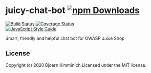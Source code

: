 # juicy-chat-bot [![npm Downloads](https://img.shields.io/npm/dm/juicy-chat-bot.svg)](https://www.npmjs.com/package/juicy-chat-bot)

[![Build Status](https://travis-ci.com/bkimminich/juicy-chat-bot.svg?branch=master)](https://travis-ci.com/bkimminich/juicy-chat-bot)
[![Coverage Status](https://coveralls.io/repos/github/bkimminich/juicy-chat-bot/badge.svg?branch=master)](https://coveralls.io/github/bkimminich/juicy-chat-bot?branch=master)  
[![JavaScript Style Guide](https://img.shields.io/badge/code%20style-standard-brightgreen.svg)](http://standardjs.com/)

Smart, friendly and helpful chat bot for OWASP Juice Shop

## License

Copyright (c) 2020 Bjoern Kimminich Licensed under the MIT license.
